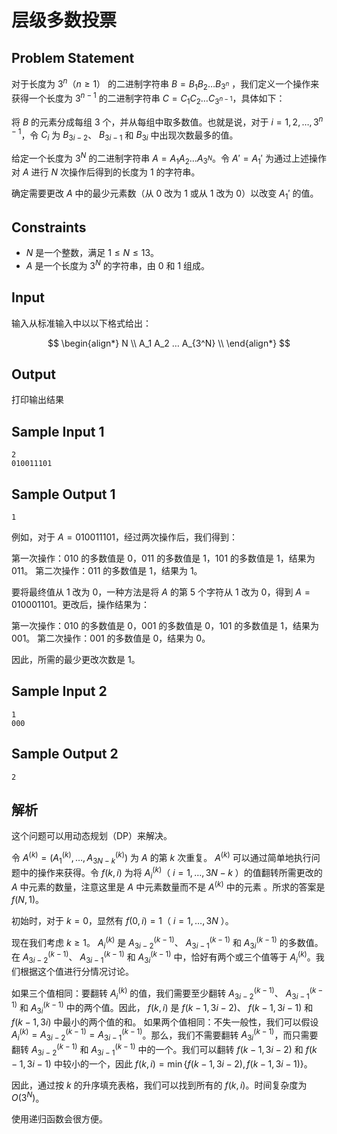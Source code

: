 # 层级多数投票

## Problem Statement
对于长度为 $3^n（ n \geq 1）$ 的二进制字符串 $B = B_1 B_2 \ldots B_{3^n}$ ，我们定义一个操作来获得一个长度为 $3^{n-1}$ 的二进制字符串 $C = C_1 C_2 \ldots C_{3^{n-1}}$，具体如下：

将 $B$ 的元素分成每组 3 个，并从每组中取多数值。也就是说，对于 $i = 1, 2, \ldots, 3^{n-1}$，令 $C_i$ 为 $B_{3i-2}$、 $B_{3i-1}$ 和 $B_{3i}$ 中出现次数最多的值。

给定一个长度为 $3^N$ 的二进制字符串 $A = A_1 A_2 \ldots A_{3^N}$。令 $A' = A_1'$ 为通过上述操作对 $A$ 进行 $N$ 次操作后得到的长度为 1 的字符串。

确定需要更改 $A$ 中的最少元素数（从 0 改为 1 或从 1 改为 0）以改变 $A_1'$ 的值。

## Constraints
- $N$ 是一个整数，满足 $1 \leq N \leq 13$。
- $A$ 是一个长度为 $3^N$ 的字符串，由 $0$ 和 $1$ 组成。

## Input
输入从标准输入中以以下格式给出：

$$
\begin{align*}
N \\
A_1 A_2 … A_{3^N} \\
\end{align*}
$$

## Output
打印输出结果

## Sample Input 1
```
2 
010011101
```

## Sample Output 1
```
1
```

例如，对于 $A = 010011101$，经过两次操作后，我们得到：

第一次操作：010 的多数值是 0，011 的多数值是 1，101 的多数值是 1，结果为 011。
第二次操作：011 的多数值是 1，结果为 1。

要将最终值从 1 改为 0，一种方法是将 $A$ 的第 5 个字符从 1 改为 0，得到 $A = 010001101$。更改后，操作结果为：

第一次操作：010 的多数值是 0，001 的多数值是 0，101 的多数值是 1，结果为 001。
第二次操作：001 的多数值是 0，结果为 0。

因此，所需的最少更改次数是 1。

## Sample Input 2
```
1
000
```

## Sample Output 2
```
2
```

## 解析
这个问题可以用动态规划（DP）来解决。

令 $A^{(k)} = (A_1^{(k)}, \ldots, A_{3N-k}^{(k)})$ 为 $A$ 的第 $k$ 次重复。 $A^{(k)}$ 可以通过简单地执行问题中的操作来获得。令 $f(k, i)$ 为将 $A_i^{(k)}$（ $i = 1, \ldots, 3N-k$ ）的值翻转所需更改的 $A$ 中元素的数量，注意这里是 $A$ 中元素数量而不是 $A^{(k)}$ 中的元素 。所求的答案是 $f(N, 1)$。

初始时，对于 $k = 0$，显然有 $f(0, i) = 1$（ $i = 1, \ldots, 3N$ ）。

现在我们考虑 $k \geq 1$。 $A_i^{(k)}$ 是 $A_{3i-2}^{(k-1)}$、 $A_{3i-1}^{(k-1)}$ 和 $A_{3i}^{(k-1)}$ 的多数值。在 $A_{3i-2}^{(k-1)}$、 $A_{3i-1}^{(k-1)}$ 和 $A_{3i}^{(k-1)}$ 中，恰好有两个或三个值等于 $A_i^{(k)}$。我们根据这个值进行分情况讨论。

如果三个值相同：要翻转 $A_i^{(k)}$ 的值，我们需要至少翻转 $A_{3i-2}^{(k-1)}$、 $A_{3i-1}^{(k-1)}$ 和 $A_{3i}^{(k-1)}$ 中的两个值。因此， $f(k, i)$ 是 $f(k-1, 3i-2)$、 $f(k-1, 3i-1)$ 和 $f(k-1, 3i)$ 中最小的两个值的和。
如果两个值相同：不失一般性，我们可以假设 $A_i^{(k)} = A_{3i-2}^{(k-1)} = A_{3i-1}^{(k-1)}$。那么，我们不需要翻转 $A_{3i}^{(k-1)}$，而只需要翻转 $A_{3i-2}^{(k-1)}$ 和 $A_{3i-1}^{(k-1)}$ 中的一个。我们可以翻转 $f(k-1, 3i-2)$ 和 $f(k-1, 3i-1)$ 中较小的一个，因此 $f(k, i) = \min\{f(k-1, 3i-2), f(k-1, 3i-1)\}$。

因此，通过按 $k$ 的升序填充表格，我们可以找到所有的 $f(k, i)$。时间复杂度为 $O(3^N)$。

使用递归函数会很方便。
